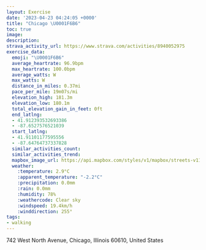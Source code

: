 ```yaml
---
layout: Exercise
date: '2023-04-23 04:24:05 +0000'
title: "Chicago \U0001F6B6"
toc: true
image:
description:
strava_activity_url: https://www.strava.com/activities/8940052975
exercise_data:
  emoji: "\U0001F6B6"
  average_heartrate: 96.9bpm
  max_heartrate: 100.0bpm
  average_watts: W
  max_watts: W
  distance_in_miles: 0.37mi
  pace_per_mile: 19m07s/mi
  elevation_high: 181.3m
  elevation_low: 180.1m
  total_elevation_gain_in_feet: 0ft
  end_latlng:
  - 41.912393532693386
  - -87.6527576521039
  start_latlng:
  - 41.91101177595556
  - -87.64764737337828
  similar_activities_count:
  similar_activities_trend:
  mapbox_image_url: https://api.mapbox.com/styles/v1/mapbox/streets-v11/static/path-5+787af2-1.0(%7B%7Bx~Fng~uOELLb%40QZ%3FP),pin-s-s+e5b22e(-87.65064,41.91182),pin-s-f+89ae00(-87.65111999999999,41.91187)/auto/800x800?access_token=pk.eyJ1Ijoiam9zaGJlY2ttYW4iLCJhIjoiY205eWR2aDd1MWZ6djJrbXc4a3M0bWZleiJ9.XiG9OWkNcZk2QzjJbxLB4A
  weather:
    :temperature: 2.9°C
    :apparent_temperature: "-2.2°C"
    :precipitation: 0.0mm
    :rain: 0.0mm
    :humidity: 78%
    :weathercode: Clear sky
    :windspeed: 19.4km/h
    :winddirection: 255°
tags:
- walking
---
```

742 West North Avenue, Chicago, Illinois 60610, United States
